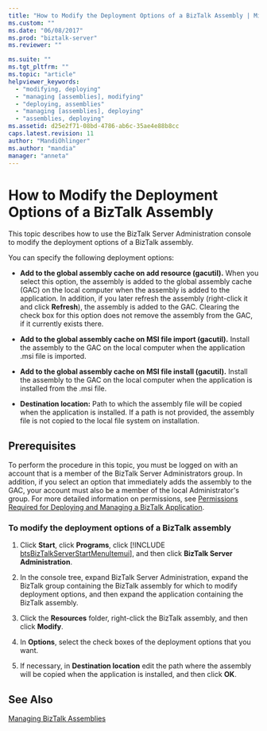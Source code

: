```yaml
---
title: "How to Modify the Deployment Options of a BizTalk Assembly | Microsoft Docs"
ms.custom: ""
ms.date: "06/08/2017"
ms.prod: "biztalk-server"
ms.reviewer: ""

ms.suite: ""
ms.tgt_pltfrm: ""
ms.topic: "article"
helpviewer_keywords: 
  - "modifying, deploying"
  - "managing [assemblies], modifying"
  - "deploying, assemblies"
  - "managing [assemblies], deploying"
  - "assemblies, deploying"
ms.assetid: d25e2f71-08bd-4786-ab6c-35ae4e88b8cc
caps.latest.revision: 11
author: "MandiOhlinger"
ms.author: "mandia"
manager: "anneta"
---
```

# How to Modify the Deployment Options of a BizTalk Assembly
This topic describes how to use the BizTalk Server Administration console to modify the deployment options of a BizTalk assembly.  
  
 You can specify the following deployment options:  
  
-   **Add to the global assembly cache on add resource (gacutil).** When you select this option, the assembly is added to the global assembly cache (GAC) on the local computer when the assembly is added to the application. In addition, if you later refresh the assembly (right-click it and click **Refresh**), the assembly is added to the GAC. Clearing the check box for this option does not remove the assembly from the GAC, if it currently exists there.  
  
-   **Add to the global assembly cache on MSI file import (gacutil).** Install the assembly to the GAC on the local computer when the application .msi file is imported.  
  
-   **Add to the global assembly cache on MSI file install (gacutil).** Install the assembly to the GAC on the local computer when the application is installed from the .msi file.  
  
-   **Destination location:** Path to which the assembly file will be copied when the application is installed. If a path is not provided, the assembly file is not copied to the local file system on installation.  
  
## Prerequisites  
 To perform the procedure in this topic, you must be logged on with an account that is a member of the BizTalk Server Administrators group. In addition, if you select an option that immediately adds the assembly to the GAC, your account must also be a member of the local Administrator's group. For more detailed information on permissions, see [Permissions Required for Deploying and Managing a BizTalk Application](../core/permissions-required-for-deploying-and-managing-a-biztalk-application.md).  
  
### To modify the deployment options of a BizTalk assembly  
  
1. Click <strong>Start</strong>, click <strong>Programs</strong>, click [!INCLUDE [btsBizTalkServerStartMenuItemui](../includes/btsbiztalkserverstartmenuitemui-md.md)], and then click <strong>BizTalk Server Administration</strong>.  
  
2. In the console tree, expand BizTalk Server Administration, expand the BizTalk group containing the BizTalk assembly for which to modify deployment options, and then expand the application containing the BizTalk assembly.  
  
3. Click the **Resources** folder, right-click the BizTalk assembly, and then click **Modify**.  
  
4. In **Options**, select the check boxes of the deployment options that you want.  
  
5. If necessary, in **Destination location** edit the path where the assembly will be copied when the application is installed, and then click **OK**.  
  
## See Also  
 [Managing BizTalk Assemblies](../core/managing-biztalk-assemblies.md)